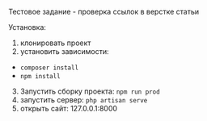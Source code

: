 Тестовое задание - проверка ссылок в верстке статьи

Установка: 

1. клонировать проект
2. установить зависимости: 
 * `composer install`
 * `npm install` 
3. Запустить сборку проекта: `npm run prod`
4. запустить сервер: `php artisan serve`
5. открыть сайт: 127.0.0.1:8000
